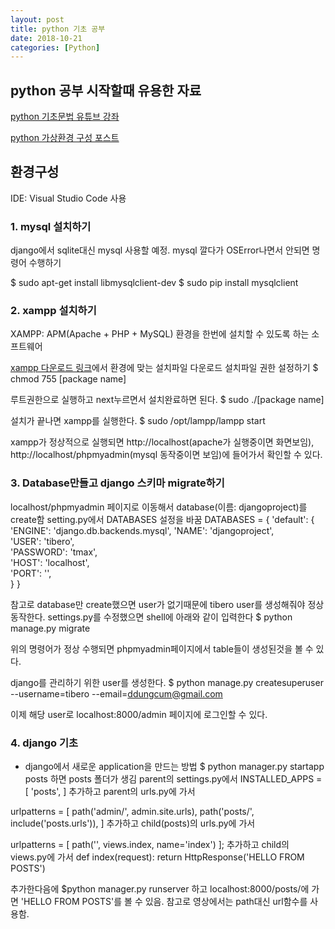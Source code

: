 ```yaml
---
layout: post
title: python 기초 공부
date: 2018-10-21
categories: [Python]
---
```


## python 공부 시작할때 유용한 자료

[python 기초문법 유튜브 강좌](https://www.youtube.com/watch?v=JJmcL1N2KQs&index=6&t=0s&list=PLillGF-RfqbYeckUaD1z6nviTp31GLTH8)

[python 가상환경 구성 포스트](https://beomi.github.io/2016/12/28/HowToSetup-Virtualenv-VirtualenvWrapper/)

## 환경구성
IDE: Visual Studio Code 사용

### 1. mysql 설치하기
django에서 sqlite대신 mysql 사용할 예정. mysql 깔다가 OSError나면서 안되면 명령어 수행하기

 $ sudo apt-get install libmysqlclient-dev
 $ sudo pip install mysqlclient

### 2. xampp 설치하기
XAMPP: APM(Apache + PHP + MySQL) 환경을 한번에 설치할 수 있도록 하는 소프트웨어

[xampp 다운로드 링크](https://www.apachefriends.org/index.html)에서 환경에 맞는 설치파일 다운로드
설치파일 권한 설정하기
 $ chmod 755 [package name]

루트권한으로 실행하고 next누르면서 설치완료하면 된다.
 $ sudo ./[package name]

설치가 끝나면 xampp를 실행한다.
 $ sudo /opt/lampp/lampp start

xampp가 정상적으로 실행되면 http://localhost(apache가 실행중이면 화면보임), http://localhost/phpmyadmin(mysql 동작중이면 보임)에 들어가서 확인할 수 있다.

### 3. Database만들고 django 스키마 migrate하기
localhost/phpmyadmin 페이지로 이동해서 database(이름: djangoproject)를 create함
setting.py에서 DATABASES 설정을 바꿈
DATABASES = {
    'default': {
        'ENGINE': 'django.db.backends.mysql',
        'NAME': 'djangoproject',                  
        'USER': 'tibero',             
        'PASSWORD': 'tmax',                  
        'HOST': 'localhost',                     
        'PORT': '',                      
    }
}

참고로 database만 create했으면 user가 없기때문에 tibero user를 생성해줘야 정상동작한다.
settings.py를 수정했으면 shell에 아래와 같이 입력한다
$ python manage.py migrate

위의 명령어가 정상 수행되면 phpmyadmin페이지에서 table들이 생성된것을 볼 수 있다.

django를 관리하기 위한 user를 생성한다.
$ python manage.py createsuperuser --username=tibero --email=ddungcum@gmail.com

이제 해당 user로 localhost:8000/admin 페이지에 로그인할 수 있다.

### 4. django 기초
* django에서 새로운 application을 만드는 방법
$ python manager.py startapp posts
하면 posts 폴더가 생김
parent의 settings.py에서
  INSTALLED_APPS = [
  'posts', 
]
추가하고 parent의 urls.py에 가서

urlpatterns = [
    path('admin/', admin.site.urls),
    path('posts/', include('posts.urls')),
] 
추가하고 child(posts)의 urls.py에 가서

urlpatterns = [
    path('', views.index, name='index')
];
추가하고 child의 views.py에 가서
def index(request): 
    return HttpResponse('HELLO FROM POSTS')
    
추가한다음에 
$python manager.py runserver 
하고 localhost:8000/posts/에 가면 'HELLO FROM POSTS'를 볼 수 있음. 참고로 영상에서는 path대신 url함수를 사용함.



